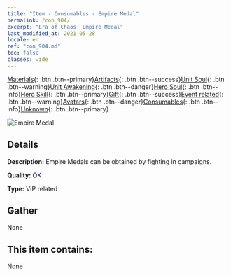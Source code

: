 ```yaml
---
title: "Item - Consumables - Empire Medal"
permalink: /con_904/
excerpt: "Era of Chaos  Empire Medal"
last_modified_at: 2021-05-28
locale: en
ref: "con_904.md"
toc: false
classes: wide
---
```

 [Materials](/Items/){: .btn .btn--primary}[Artifacts](/Items/Artifacts/){: .btn .btn--success}[Unit Soul](/Items/UnitSoul/){: .btn .btn--warning}[Unit Awakening](/Items/UnitAwakening/){: .btn .btn--danger}[Hero Soul](/Items/HeroSoul/){: .btn .btn--info}[Hero Skill](/Items/HeroSkill/){: .btn .btn--primary}[Gift](/Items/Gift/){: .btn .btn--success}[Event related](/Items/Events/){: .btn .btn--warning}[Avatars](/Items/Avatars/){: .btn .btn--danger}[Consumables](/Items/Consumables/){: .btn .btn--info}[Unknown](/Items/Unknown/){: .btn .btn--primary}

 ![Empire Medal](/images/t/i_108.png)

## Details
 **Description:** Empire Medals can be obtained by fighting in campaigns.

 **Quality:** <span style="color: #000080">OK</span>

 **Type:** VIP related

## Gather

  None

## This item contains:

  None

